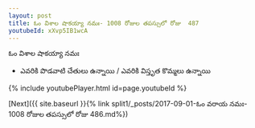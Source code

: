 ```yaml
---
layout: post
title: ఓం విశాల షాకయ్యా నమః- 1008 రోజుల తపస్సులో రోజు  487
youtubeId: xXvp5IB1wcA
---
```

 
 
 ఓం విశాల షాకయ్యా నమః  
 
 -  ఎవరికి పొడవాటి చేతులు ఉన్నాయి / ఎవరికి విస్తృత కొమ్మలు ఉన్నాయి 
 
  
 
  
 
 
 
 
 
 


{% include youtubePlayer.html id=page.youtubeId %}
 
[Next]({{ site.baseurl }}{% link  split1/_posts/2017-09-01-ఓం వరాయ నమః- 1008 రోజుల తపస్సులో రోజు  486.md%})
 
